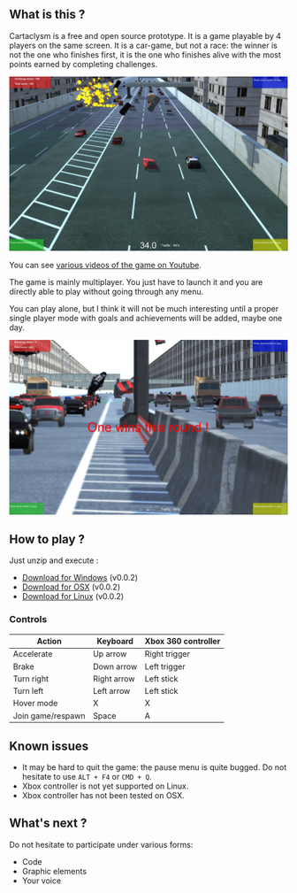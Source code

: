 ## What is this ?

Cartaclysm is a free and open source prototype. It is a game playable by 4 players on the same screen. It is a car-game, but not a race: the winner is not the one who finishes first, it is the one who finishes alive with the most points earned by completing challenges.

![Cartaclysm screenshot 1](v0.0.2-ingame.jpg)

You can see [various videos of the game on Youtube](https://www.youtube.com/watch?v=udlck0ygIt4&list=PLCaIIPmY7gMzWyWfCDrxEN8217g1U35L7&index=4).

The game is mainly multiplayer. You just have to launch it and you are directly able to play without going through any menu.

You can play alone, but I think it will not be much interesting until a proper single player mode with goals and achievements will be added, maybe one day.

![Cartaclysm screenshot 2](v0.0.2-over.jpg)

## How to play ?

Just unzip and execute :

* [Download for Windows](https://github.com/oservieres/cartaclysm/releases/download/v0.0.2/cartaclysm-v0.0.2-windows.zip) (v0.0.2)
* [Download for OSX](https://github.com/oservieres/cartaclysm/releases/download/v0.0.2/cartaclysm-v0.0.2-osx.zip) (v0.0.2)
* [Download for Linux](https://github.com/oservieres/cartaclysm/releases/download/v0.0.2/cartaclysm-v0.0.2-linux.zip) (v0.0.2)

### Controls

| Action            | Keyboard    | Xbox 360 controller |
| ----------------- | ----------- | ------------------- |
| Accelerate        | Up arrow    | Right trigger       |
| Brake             | Down arrow  | Left trigger        |
| Turn right        | Right arrow | Left stick          |
| Turn left         | Left arrow  | Left stick          |
| Hover mode        | X           | X                   |
| Join game/respawn | Space       | A                   |

## Known issues

* It may be hard to quit the game: the pause menu is quite bugged. Do not hesitate to use `ALT + F4` or `CMD + Q`.
* Xbox controller is not yet supported on Linux.
* Xbox controller has not been tested on OSX.

## What's next ?

Do not hesitate to participate under various forms:

* Code
* Graphic elements
* Your voice
